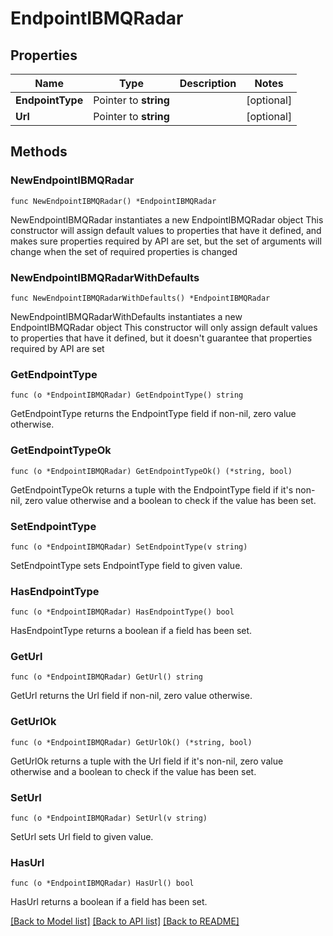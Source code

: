 # EndpointIBMQRadar

## Properties

Name | Type | Description | Notes
------------ | ------------- | ------------- | -------------
**EndpointType** | Pointer to **string** |  | [optional] 
**Url** | Pointer to **string** |  | [optional] 

## Methods

### NewEndpointIBMQRadar

`func NewEndpointIBMQRadar() *EndpointIBMQRadar`

NewEndpointIBMQRadar instantiates a new EndpointIBMQRadar object
This constructor will assign default values to properties that have it defined,
and makes sure properties required by API are set, but the set of arguments
will change when the set of required properties is changed

### NewEndpointIBMQRadarWithDefaults

`func NewEndpointIBMQRadarWithDefaults() *EndpointIBMQRadar`

NewEndpointIBMQRadarWithDefaults instantiates a new EndpointIBMQRadar object
This constructor will only assign default values to properties that have it defined,
but it doesn't guarantee that properties required by API are set

### GetEndpointType

`func (o *EndpointIBMQRadar) GetEndpointType() string`

GetEndpointType returns the EndpointType field if non-nil, zero value otherwise.

### GetEndpointTypeOk

`func (o *EndpointIBMQRadar) GetEndpointTypeOk() (*string, bool)`

GetEndpointTypeOk returns a tuple with the EndpointType field if it's non-nil, zero value otherwise
and a boolean to check if the value has been set.

### SetEndpointType

`func (o *EndpointIBMQRadar) SetEndpointType(v string)`

SetEndpointType sets EndpointType field to given value.

### HasEndpointType

`func (o *EndpointIBMQRadar) HasEndpointType() bool`

HasEndpointType returns a boolean if a field has been set.

### GetUrl

`func (o *EndpointIBMQRadar) GetUrl() string`

GetUrl returns the Url field if non-nil, zero value otherwise.

### GetUrlOk

`func (o *EndpointIBMQRadar) GetUrlOk() (*string, bool)`

GetUrlOk returns a tuple with the Url field if it's non-nil, zero value otherwise
and a boolean to check if the value has been set.

### SetUrl

`func (o *EndpointIBMQRadar) SetUrl(v string)`

SetUrl sets Url field to given value.

### HasUrl

`func (o *EndpointIBMQRadar) HasUrl() bool`

HasUrl returns a boolean if a field has been set.


[[Back to Model list]](../README.md#documentation-for-models) [[Back to API list]](../README.md#documentation-for-api-endpoints) [[Back to README]](../README.md)


